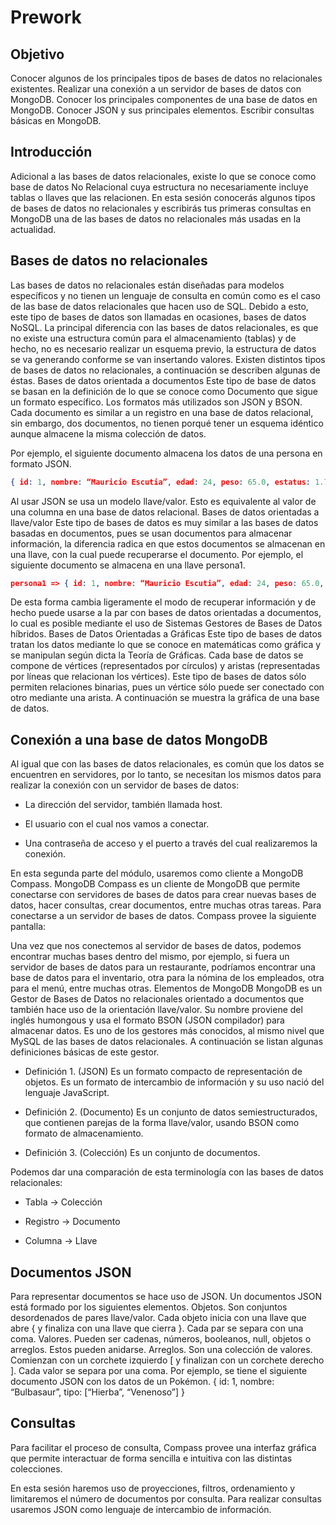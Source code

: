 
# Prework

## Objetivo

Conocer algunos de los principales tipos de bases de datos no relacionales existentes.
Realizar una conexión a un servidor de bases de datos con MongoDB.
Conocer los principales componentes de una base de datos en MongoDB.
Conocer JSON y sus principales elementos.
Escribir consultas básicas en MongoDB.


## Introducción

Adicional a las bases de datos relacionales, existe lo que se conoce como base de datos No Relacional cuya estructura no necesariamente incluye tablas o llaves que las relacionen. En esta sesión conocerás algunos tipos de bases de datos no relacionales y escribirás tus primeras consultas en MongoDB una de las bases de datos no relacionales más usadas en la actualidad.

## Bases de datos no relacionales

Las bases de datos no relacionales están diseñadas para modelos específicos y no tienen un lenguaje de consulta en común como es el caso de las base de datos relacionales que hacen uso de SQL. Debido a esto, este tipo de bases de datos son llamadas en ocasiones, bases de datos NoSQL.
La principal diferencia con las bases de datos relacionales, es que no existe una estructura común para el almacenamiento (tablas) y de hecho, no es necesario realizar un esquema previo, la estructura de datos se va generando conforme se van insertando valores.
Existen distintos tipos de bases de datos no relacionales, a continuación se describen algunas de éstas.
Bases de datos orientada a documentos Este tipo de base de datos se basan en la definición de lo que se conoce como Documento que sigue un formato específico. Los formatos más utilizados son JSON y BSON. Cada documento es similar a un registro en una base de datos relacional, sin embargo, dos documentos, no tienen porqué tener un esquema idéntico aunque almacene la misma colección de datos.

Por ejemplo, el siguiente documento almacena los datos de una persona en formato JSON.

```json
{ id: 1, nombre: “Mauricio Escutia”, edad: 24, peso: 65.0, estatus: 1.75 }
```

Al usar JSON se usa un modelo llave/valor. Esto es equivalente al valor de una columna en una base de datos relacional.
Bases de datos orientadas a llave/valor
Este tipo de bases de datos es muy similar a las bases de datos basadas en documentos, pues se usan documentos para almacenar información, la diferencia radica en que estos documentos se almacenan en una llave, con la cual puede recuperarse el documento. Por ejemplo, el siguiente documento se almacena en una llave persona1.

```json
persona1 => { id: 1, nombre: “Mauricio Escutia”, edad: 24, peso: 65.0, estatus: 1.75 }
```

De esta forma cambia ligeramente el modo de recuperar información y de hecho puede usarse a la par con bases de datos orientadas a documentos, lo cual es posible mediante el uso de Sistemas Gestores de Bases de Datos híbridos.
Bases de Datos Orientadas a Gráficas
Este tipo de bases de datos tratan los datos mediante lo que se conoce en matemáticas como gráfica y se manipulan según dicta la Teoría de Gráficas. Cada
base de datos se compone de vértices (representados por círculos) y aristas (representadas por líneas que relacionan los vértices).
Este tipo de bases de datos sólo permiten relaciones binarias, pues un vértice sólo puede ser conectado con otro mediante una arista. A continuación se muestra la gráfica de una base de datos.

## Conexión a una base de datos MongoDB

Al igual que con las bases de datos relacionales, es común que los datos se encuentren en servidores, por lo tanto, se necesitan los mismos datos para realizar la conexión con un servidor de bases de datos:

- La dirección del servidor, también llamada host.

- El usuario con el cual nos vamos a conectar.

- Una contraseña de acceso y el puerto a través del cual realizaremos la conexión.

En esta segunda parte del módulo, usaremos como cliente a MongoDB Compass. MongoDB Compass es un cliente de MongoDB que permite conectarse con servidores de bases de datos para crear nuevas bases de datos, hacer consultas, crear documentos, entre muchas otras tareas.
Para conectarse a un servidor de bases de datos. Compass provee la siguiente pantalla:

Una vez que nos conectemos al servidor de bases de datos, podemos encontrar muchas bases dentro del mismo, por ejemplo, si fuera un servidor de bases de datos para un restaurante, podríamos encontrar una base de datos para el inventario, otra para la nómina de los empleados, otra para el menú, entre muchas otras.
Elementos de MongoDB
MongoDB es un Gestor de Bases de Datos no relacionales orientado a documentos que también hace uso de la orientación llave/valor. Su nombre proviene del inglés humongous y usa el formato BSON (JSON compilador) para almacenar datos. Es uno de los gestores más conocidos, al mismo nivel que MySQL de las bases de datos relacionales. A continuación se listan algunas definiciones básicas de este gestor.

- Definición 1. (JSON) Es un formato compacto de representación de objetos. Es un formato de intercambio de información y su uso nació del lenguaje JavaScript.

- Definición 2. (Documento) Es un conjunto de datos semiestructurados, que contienen parejas de la forma llave/valor, usando BSON como formato de almacenamiento.

- Definición 3. (Colección) Es un conjunto de documentos.

Podemos dar una comparación de esta terminología con las bases de datos relacionales:

-  Tabla -> Colección

-  Registro -> Documento

-  Columna -> Llave

## Documentos JSON

Para representar documentos se hace uso de JSON. Un documentos JSON está formado por los siguientes elementos.
Objetos. Son conjuntos desordenados de pares llave/valor. Cada objeto inicia con una llave que abre { y finaliza con una llave que cierra }. Cada par se separa con una coma.
Valores. Pueden ser cadenas, números, booleanos, null, objetos o arreglos. Estos pueden anidarse.
Arreglos. Son una colección de valores. Comienzan con un corchete izquierdo [ y finalizan con un corchete derecho ]. Cada valor se separa por una coma.
Por ejemplo, se tiene el siguiente documento JSON con los datos de un Pokémon.
{ id: 1, nombre: “Bulbasaur”, tipo: [“Hierba”, “Venenoso”] }

## Consultas

Para facilitar el proceso de consulta, Compass provee una interfaz gráfica que permite interactuar de forma sencilla e intuitiva con las distintas colecciones.

En esta sesión haremos uso de proyecciones, filtros, ordenamiento y limitaremos el número de documentos por consulta. Para realizar consultas usaremos JSON como lenguaje de intercambio de información.
